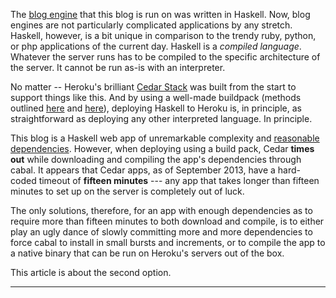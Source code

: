 The [blog engine][engine] that this blog is run on was written in Haskell.
Now, blog engines are not particularly complicated applications by any
stretch. Haskell, however, is a bit unique in comparison to the trendy ruby,
python, or php applications of the current day.  Haskell is a *compiled
language*.  Whatever the server runs has to be compiled to the specific
architecture of the server.  It cannot be run as-is with an interpreter.

<!-- Now, blog engines are not particularly complicated applications by any -->
<!-- stretch.  They're only one step above the Pastie Clone and the Todo List, and -->
<!-- if you don't expect to be able to add posts between deploys, are even simpler -->
<!-- in that they may be *completely static* and every page pre-compiled to html -->
<!-- before it even reaches the server. -->

No matter -- Heroku's brilliant [Cedar Stack][cedar] was built from the start
to support things like this.  And by using a well-made buildpack (methods
outlined [here][method1] and [here][method2]), deploying Haskell to Heroku is,
in principle, as straightforward as deploying any other interpreted language.
In principle.

This blog is a Haskell web app of unremarkable complexity and
[reasonable dependencies][dependencies].  However, when deploying using a
build pack, Cedar **times out** while downloading and compiling the app's
dependencies through cabal.  It appears that Cedar apps, as of September 2013,
have a hard-coded timeout of **fifteen minutes** --- any app that takes longer
than fifteen minutes to set up on the server is completely out of luck.

The only solutions, therefore, for an app with enough dependencies as to
require more than fifteen minutes to both download and compile, is to either
play an ugly dance of slowly committing more and more dependencies to force
cabal to install in small bursts and increments, or to compile the app to a
native binary that can be run on Heroku's servers out of the box.

This article is about the second option.

[engine]: https://github.com/mstksg/blog
[cedar]: https://devcenter.heroku.com/articles/cedar
[method1]: http://adit.io/posts/2013-04-15-making-a-website-with-haskell.html#deploying-to-heroku
[method2]: http://blog.begriffs.com/2013/08/deploying-yesod-to-heroku-with-postgres.html
[dependencies]: https://github.com/mstksg/blog/blob/master/blog.cabal#L20-52


<!-- Program?  What's a program? -->
<!-- --------------------------- -->

<!-- Let's jump right to the core of the issue here and get down and dirty, -->
<!-- philosophically. -->

<!-- When you think about writing a program, what do you think of? -->

<!-- You might think of code in a compiled low-level language like C.  You might -->
<!-- think of code in a scripting language, like Python or Ruby.  You might have -->
<!-- even jumped straight to thinking about assembly or machine code. -->

<!-- What do all of these ideas of programming have in common?  In all of these, -->
<!-- you are *writing instructions to manipulate memory*.  This is especially -->
<!-- obvious in assembly...it's somewhat obvious in C (where all memory is -->
<!-- essentially a giant array of bytes, and the program revolves around -->
<!-- manipulating chunks of those bytes at a time).  It's a little less obvious in -->
<!-- a scripting language, but scripting languages can be thought about as a list -->
<!-- of lines for a runtime environment to execute, in order to modify/manipulate -->
<!-- memory. -->

<!-- ### What is it really? -->

<!-- There are some slight issues with this definition of the "idea" of -->
<!-- programming, because in a way it betrays a lot of what we mentally do when we -->
<!-- program.  It betrays the abstractions that we spend so much effort to -->
<!-- carefully craft.  It betrays key principles in modular code or object oriented -->
<!-- programming. -->

<!-- When you work with a data structure, such as a hash table, for example, you -->
<!-- don't actually think about the low-level shuffling of bits for the complex -->
<!-- storage and lookup operations.  When you deal with an object-oriented library, -->
<!-- for example, you make method calls without any care about what memory -->
<!-- shuffling is actually being done. -->

<!-- ### Another thought -->

<!-- I propose that you think about programs not as instructions to manipulate -->
<!-- memory, but as a **language** by which you construct **ideas and concepts** -->
<!-- and structures, and the way those ideas and constructs interact.  A program is -->
<!-- not the manipulation of memory, but rather the manipulation of *ideas*. -->

<!-- So what is compilation?  Compilation is the process of turning ideas into an -->
<!-- "executable" data structure.  As most of us have learned it, compilation is -->
<!-- turning the text file (ideas) into machine code.  But really, is machine code -->
<!-- the "inherent" target of a program?  What about turning the ideas in a text -->
<!-- file into, say...executable javascript code?  What about turning the ideas in -->
<!-- a text file into a screenplay that actors can act out on camera and complete a -->
<!-- computation? -->

<!-- Think hard about "separating" the **ideas/concepts** of coding with a possible -->
<!-- **execution environment** of those ideas.  This is like saying how "ideas" of -->
<!-- human thought can be put into multiple languages.  The idea is an entity in -->
<!-- and of itself, and is not "tied" to a spoken sound representation, or a -->
<!-- particular execution environment. -->

<!-- Another Model -->
<!-- ------------- -->

<!-- In functional languages, everything is a function that returns an answer given -->
<!-- inputs. -->

<!-- So what if our "pure" functions return...instructions? -->

<!-- What about instead of thinking about a program as a list of instructions for a -->
<!-- computer...we thought about a program as a function that **returns** a list of -->
<!-- instructions? -->

<!-- Let's put this thought aside for a bit and imagine a DSL we can embed in Ruby. -->

<!-- ### A simple implementation -->

<!-- Let's say that our DSL in ruby will output some list of instructions.  It'll -->
<!-- be in the form of a list of symbols. -->

<!-- Let's create a sample program in this DSL: -->

<!-- ~~~ruby -->

<!-- def get_and_say_n_times(n) -->
<!--   instruction_list = [] -->
<!--   instruction_list << [:getline] -->
<!--   instruction_list << [:store_result_in, "to_say"] -->
<!--   n.times do -->
<!--     instruction_list << [:print_line, "to_say"] -->
<!--   end -->
<!-- end -->

<!-- get_and_say_n_times(4) -->
<!-- # [ [:getline], -->
<!-- #   [:store_result_in, "to_say"], -->
<!-- #   [:print_line, "to_say"], -->
<!-- #   [:print_line, "to_say"], -->
<!-- #   [:print_line, "to_say"], -->
<!-- #   [:print_line, "to_say"] ] -->

<!-- ~~~ -->

<!-- Let's break down how this is going to work: -->

<!-- 1.  The interpreter will move down the list, executing each instruction -->
<!--     one-by-one. -->
<!-- 2.  Every list item will have access to the result of the item before. -->
<!-- 3.  The first item in each instruction is the instruction, and rest are the -->
<!--     parameters. -->

<!-- So this `get_and_say_n_times` will take a number and return a program that -->
<!-- takes a string in stdin and echoes it *n* times. -->






<!-- Let's make a big leap of concepts.  How about we create some sort of dsl for -->
<!-- Ruby where we can make ruby -->





-----

<!-- What is Purity? -->
<!-- --------------- -->

<!-- Let's think --> 






<!-- What does this look like, practically?  The function *sin(x)*, for example, -->
<!-- does not imply any change in the world.  Sure, if you sit down and try to -->
<!-- calculate the sine of some number, you might change the state of your paper -->
<!-- and pencil. But the actual mathematical ideal of the sine function...it does -->
<!-- not involve any change in the world, -->
<!-- [lest we run into some really big problems][smbc]. The entire idea kind of -->
<!-- breaks down if you try to imagine it. Multiplication is an abstract, -->
<!-- non-physical concept.  Not a physical machine you run.  And why should two -->
<!-- times two change every time you calculate it? -->

<!-- [smbc]: http://www.smbc-comics.com/?id=2595 -->











<!-- ### Maybe? -->

<!-- What do I mean? -->

<!-- Let's look at the most obvious container -- a `Maybe a`.  A `Maybe a` is a -->
<!-- container that can either be `Just a` (representing a successful result `a`) or -->
<!-- a `Nothing` (representing a failed result). -->

<!-- <aside> -->
<!--     ###### Aside -->

<!-- Hi!  These asides are going to be for you readers that are unfamiliar with -->
<!-- Haskell syntax.  Feel free to ignore them if you already feel comfortable. -->

<!-- Anyways, if you've ever done any object-oriented programming, you might be -->
<!-- able to think of `Maybe a` as an abstract/virtual superclass with -->
<!-- templates/generics --- `Maybe<a>`, kinda.  And that superclass has two -->
<!-- subclasses: `Just<a>`, which has one public instance variable of type `a`, and -->
<!-- `Nothing`, which contains no instance variables. -->
<!-- </aside> -->

<!-- The Monad instance of Maybe is useful because it allows us to chain -->
<!-- failable-computations. -->

<!-- For example, the `halve` function, which returns ``Just (x `div` 2)`` on a -->
<!-- successful halving, or `Nothing` on an unsuccessful halving: -->

<!-- ~~~haskell -->
<!-- halve :: Int -> Maybe Int                       -- 1 -->
<!-- halve x | even x    = Just (x `div` 2)          -- 2 -->
<!--         | otherwise = Nothing                   -- 3 -->
<!-- ~~~ -->

<!-- <aside> -->
<!--     ###### Aside -->

<!-- Hi again!  There are some quick syntax features here. -->

<!-- 1.  This first line declares that the type of the function `halve` is `Int -> -->
<!--     Maybe Int`, which means that it takes in an `Int` and returns a `Maybe -->
<!--     Int` --- an integer wrapped in a "Maybe" container. -->
<!-- 2.  This says that if x is even, then return a successful ``Just (x `div` 2)``. -->
<!--     ``x `div` 2`` is basically x divided by two, in case you couldn't guess -->
<!--     already. -->
<!-- 3.  Otherwise, return `Nothing` --- a failure. -->
<!-- </aside> -->

<!-- ~~~haskell -->
<!-- λ: halve 6 -->
<!-- Just 3 -->
<!-- λ: halve 7 -->
<!-- Nothing -->
<!-- ~~~ -->

<!-- <aside> -->
<!--     ###### Aside -->

<!-- In this article, code that begins with `λ: ` represents commands to be entered -->
<!-- at the interactive prompt, ghci.  Code that doesn't is actual source code. -->
<!-- </aside> -->

<!-- How would we write `halveTwice`? -->

<!-- ~~~haskell -->
<!-- halveTwice :: Int -> Maybe Int -->
<!-- halveTwice x = -->
<!--     case halve x of                             -- 1 -->
<!--         Just x2 -> halve x2 -->
<!--         Nothing -> Nothing -->
<!-- ~~~ -->

<!-- <aside> -->
<!--     ###### Aside -->

<!-- 1.  Like a case/switch statement in any language, the path it takes depends on -->
<!--     what you give it.  In this case, it calculates `halve x`, and decides with -->
<!--     path depending on what `halve x` is. -->
<!-- </aside> -->

<!-- ~~~haskell -->
<!-- λ: halveTwice 6 -->
<!-- Nothing -->
<!-- λ: halveTwice 8 -->
<!-- Just 2 -->
<!-- ~~~ -->

<!-- Okay, this isn't too clean code.  What about `halveThrice`? -->

<!-- ~~~haskell -->
<!-- halveThrice :: Int -> Maybe Int -->
<!-- halveThrice x = -->
<!--     case halve x of -->
<!--         Just x2 -> -->
<!--             case halve x2 of -->
<!--                 Just x3     -> halve x3 -->
<!--                 Nothing     -> Nothing -->
<!--         Nothing     -> -->
<!--             Nothing -->
<!-- ~~~ -->

<!-- ~~~haskel -->
<!-- λ: halveThrice 4 -->
<!-- Nothing -->
<!-- λ: halveThrice 8 -->
<!-- Just 1 -->
<!-- ~~~ -->

<!-- Now that's just downright ugly. -->

<!-- What are we trying to do here, exactly? -->

<!-- Basically, we want to generate a new `Maybe` based on what a current `Maybe` -->
<!-- contains.  We want to chain these. -->

<!-- Monads to the rescue! -->

<!-- ~~~haskell -->
<!-- halveTwice :: Int -> Maybe Int -->
<!-- halveTwice = (halve x) >>= halve -->

<!-- halveThrice :: Int -> Maybe Int -->
<!-- halveThrice = (halve x) >>= halve >>= halve -->
<!-- ~~~ -->

<!-- And that's it! -->

<!-- `>>=` takes care of the plumbing (the ugly case statements) for us and -->
<!-- abstracts it away.  Want to know how?  Too bad!  This isn't a monad tutorial! -->
<!-- Read a real one :) -->

<!-- Anyways, the cool thing about monads in Haskell is that Haskell provides -->
<!-- convenient syntactic sugar for using `>>=`: -->

<!-- ~~~haskell -->
<!-- halveTwice :: Int -> Maybe Int -->
<!-- halveTwice x = do -->
<!--     x2  <- halve x -->
<!--     halve x2 -->
<!-- ~~~ -->

<!-- which is the same as: -->

<!-- ~~~haskell -->
<!-- halveTwice :: Int -> Maybe Int -->
<!-- halveTwice x = halve x >>= (\x2 -> halve x2)    -- 1 -->
<!-- ~~~ -->

<!-- which is -->

<!-- ~~~haskell -->
<!-- halveTwice :: Int -> Maybe Int -->
<!-- halveTwice x = halve x >>= halve -->
<!-- ~~~ -->

<!-- <aside> -->
<!--     ###### Aside -->

<!-- 1. Haskell has the construct `(\x -> f x)` which is basically a function that -->
<!--    takes `x` and returns `f x`.  So `(\x2 -> halve x2)` is a function that -->
<!--    takes an `x2` and returns `halve x2`.  This is exactly the same as the -->
<!--    function `halve` --- it takes an `x` and returns `halve x`. -->
<!-- </aside> -->

<!-- We can also do `halveFourTimes`: -->

<!-- ~~~haskell -->
<!-- halveFourTimes :: Int -> Maybe Int -->
<!-- halveFourTimes x = do -->
<!--     x2 <- halve x -->
<!--     x3 <- halve x2 -->
<!--     x4 <- halve x3 -->
<!--     halve x4 -->
<!-- ~~~ -->

<!-- Imagine having to do that manually! -->

<!-- ### The do block -->

<!-- Note one interesting thing about a `>>=` based definition of `halveFourTimes`: -->

<!-- ~~~haskell -->
<!-- halveFourTimes :: Int -> Maybe Int -->
<!-- halveFourTimes = halve x >>= halve >>= halve >>= halve -->
<!-- ~~~ -->

<!-- Note that at any time, if *any* of those `halve`s fail, the entire thing -->
<!-- fails. -->

<!-- This is how `Maybe` works --- if a computation fails, then all computations -->
<!-- deriving from that computation will also fail, necessarily. -->

<!-- Think about something like this: -->

<!-- ~~~haskell -->
<!-- halveFourTimesOops :: Int -> Maybe Int -->
<!-- halveFourTimesOops x = do -->
<!--     x2 <- halve x -->
<!--     x3 <- halve x2 -->
<!--     _  <- Nothing                       -- 1 -->
<!--     x4 <- halve x3 -->
<!--     halve x4 -->
<!-- ~~~ -->

<!-- <aside> -->
<!--     ###### Aside -->

<!-- 1.  An underscore `_` in Haskell is a wildcard; basically, it says "store this -->
<!--     value somewhere, but I don't need it again ever so I won't even bother -->
<!--     giving it a name." -->
<!-- </aside> -->

<!-- Now watch: -->

<!-- ~~~haskell -->
<!-- λ: halveFourTimes 32 -->
<!-- Just 2 -->
<!-- λ: halveFourTimesOops 32 -->
<!-- Nothing -->
<!-- ~~~ -->

<!-- That's what `Maybe` really is --- it chains together failable computations. -->
<!-- But if at any point in time, a computaion fails, then the entire full chained -->
<!-- computation is now a failure, no matter what. -->

<!-- To convince you, let's break down a simple `>>=` style chaining of -->
<!-- `halveTwiceOops`: -->

<!-- ~~~haskell -->
<!-- λ: halve 8 >>= (\_ -> Nothing) >>= halve -->
<!-- Nothing -->
<!-- ~~~ -->

<!-- What is `halve 8 >>= (\_ -> Nothing)`, anyway?  It is "ignore the result of -->
<!-- `halve 8` and return `Nothing` no matter what": -->

<!-- ~~~haskell -->
<!-- λ: halve 8 >>= (\_ -> Nothing) -->
<!-- Nothing -->
<!-- ~~~ -->

<!-- So obviously, we expect `Nothing >>= halve` to return `Nothing`...you can't -->
<!-- halve a failure! -->

<!-- ~~~haskell -->
<!-- λ: Nothing >>= halve -->
<!-- Nothing -->
<!-- ~~~ -->

<!-- So that's why, if at any point along the chain you have a failure, the entire -->
<!-- thing fails. -->

<!-- Okay, now let's get to the actual problem (finally!). -->















<!-- Okay, let's back up.  When we say "functor", we mean things that have the -->
<!-- ability to apply functions "inside" them. -->

<!-- ~~~haskell -->
<!-- -- Normal function application, with $ -->
<!-- λ: (*2) $ 3 -->
<!-- 6 -->
<!-- -- Function application inside a container, with <$> -->
<!-- λ: (*2) <$> [3] -->
<!-- [6] -->
<!-- λ: (*2) <$> Just 3 -->
<!-- -- "Just" is just a container that contains one value, the 3 -->
<!-- Just 6 -->
<!-- λ: (*2) <$> [3,4,5] -->
<!-- [6,8,10] -->
<!-- ~~~ -->

<!-- Note the last one...the List functor...we can say that the list -->
<!-- "simultaneously contains" 3, 4, and 5...just like a Maybe "contains" a 3.  So -->
<!-- when we apply the function `(*2)` (the doubling function) to what is "inside" -->
<!-- a List...we apply it to all things simultaneously inside the list (3, 4, and -->
<!-- 5). -->

<!-- Now, when we say "monad", we mean things that have the ability to create new -->
<!-- objects from the contents of the previous object. -->

<!-- For example, we want to create a `Just something` from the contents of -->
<!-- `Just 5`. So we write a function `f :: Int -> Just Int`, which takes an int -->
<!-- (in this case, the 5) and -->

